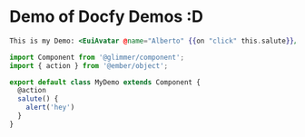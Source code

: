 # Demo of Docfy Demos :D

```hbs template
This is my Demo: <EuiAvatar @name="Alberto" {{on "click" this.salute}}/>
```

```js component
import Component from '@glimmer/component';
import { action } from '@ember/object';

export default class MyDemo extends Component {
  @action
  salute() {
    alert('hey')
  }
}
```